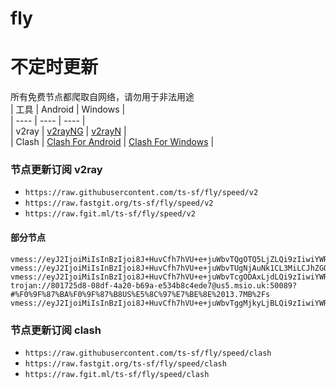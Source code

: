 # fly
# 不定时更新
所有免费节点都爬取自网络，请勿用于非法用途  
|  工具  | Android  | Windows  |  
|  ----  | ----   | ----  |  
| v2ray  | [v2rayNG](https://github.com/2dust/v2rayNG/releases) | [v2rayN](https://github.com/2dust/v2rayN/releases) |  
| Clash  | [Clash For Android](https://github.com/Kr328/ClashForAndroid/releases) | [Clash For Windows](https://github.com/Fndroid/clash_for_windows_pkg/releases) | 
  
### 节点更新订阅  v2ray
- `https://raw.githubusercontent.com/ts-sf/fly/speed/v2`  
- `https://raw.fastgit.org/ts-sf/fly/speed/v2`  
- `https://raw.fgit.ml/ts-sf/fly/speed/v2`  
#### 部分节点  
``` 
vmess://eyJ2IjoiMiIsInBzIjoi8J+HuvCfh7hVU+e+juWbvTQgOTQ5LjZLQi9zIiwiYWRkIjoiMTQ0LjIwMi44MS4xMjIiLCJwb3J0IjoiMjU1MTQiLCJpZCI6IjEzYmY4MjdlLTU1Y2QtNGI0Ni1lOWYxLWI3ZjlmZmJlNzk1NSIsImFpZCI6IjAiLCJzY3kiOiJhdXRvIiwibmV0Ijoid3MiLCJ0eXBlIjoibm9uZSIsImhvc3QiOiIiLCJwYXRoIjoiLyIsInRscyI6IiIsInNuaSI6IiIsInRlc3RfbmFtZSI6IlVT576O5Zu9NCJ9
vmess://eyJ2IjoiMiIsInBzIjoi8J+HuvCfh7hVU+e+juWbvTUgNjAuNk1CL3MiLCJhZGQiOiIxOTguMi4yMDIuODEiLCJwb3J0IjoiMzAwMDAiLCJpZCI6IjQxODA0OGFmLWEyOTMtNGI5OS05YjBjLTk4Y2EzNTgwZGQyNCIsImFpZCI6IjY0Iiwic2N5IjoiYXV0byIsIm5ldCI6IndzIiwidHlwZSI6IiIsImhvc3QiOiJ3d3cuNjU4MjU1MjQueHl6IiwicGF0aCI6Ii9wYXRoLzE3MDI5NjE3MTY3MzgiLCJ0bHMiOiJ0bHMiLCJzbmkiOiJ3d3cuNjU4MjU1MjQueHl6IiwidGVzdF9uYW1lIjoiVVPnvo7lm701In0=
vmess://eyJ2IjoiMiIsInBzIjoi8J+HuvCfh7hVU+e+juWbvTcgODAxLjdLQi9zIiwiYWRkIjoiVGVsZWdyYW0tQ2hhbm5lbC5oa2FhMF9zaG9wLjY2Njg4ODg4Lnh5eiIsInBvcnQiOiIyMDkyIiwiaWQiOiIwMzhlMjcxNC01Y2JmLTQ4MTItZmNmYi04NzI2NjY1YzYzYjYiLCJhaWQiOiIwIiwic2N5IjoiYXV0byIsIm5ldCI6IndzIiwidHlwZSI6Im5vbmUiLCJob3N0IjoiVGVsZWdyYW0tQ2hhbm5lbC5oa2FhMF9zaG9wLjY2Njg4ODg4Lnh5eiIsInBhdGgiOiIvdGVsZWdyYW06QGhrYWEwIiwidGxzIjoiIiwic25pIjoiIiwidGVzdF9uYW1lIjoiVVPnvo7lm703In0=
trojan://801725d8-08df-4a20-b69a-e534b8c4ede7@us5.msio.uk:50089?#%F0%9F%87%BA%F0%9F%87%B8US%E5%8C%97%E7%BE%8E%2013.7MB%2Fs
vmess://eyJ2IjoiMiIsInBzIjoi8J+HuvCfh7hVU+e+juWbvTggMjkyLjBLQi9zIiwiYWRkIjoiMTA0LjE3LjE5My4xNDUiLCJwb3J0IjoiODA4MCIsImlkIjoiZTI2OTViZDAtOTQ1Zi00NDc2LWFhYzUtMGUzN2JjZGJkN2ZjIiwiYWlkIjoiMCIsInNjeSI6ImF1dG8iLCJuZXQiOiJ3cyIsInR5cGUiOiJub25lIiwiaG9zdCI6ImV1NS5vcGVueGFpLmxpbmsiLCJwYXRoIjoiLyIsInRscyI6IiIsInNuaSI6IiIsInRlc3RfbmFtZSI6IlVT576O5Zu9OCJ9
```
### 节点更新订阅  clash
- `https://raw.githubusercontent.com/ts-sf/fly/speed/clash`  
- `https://raw.fastgit.org/ts-sf/fly/speed/clash`  
- `https://raw.fgit.ml/ts-sf/fly/speed/clash`  


